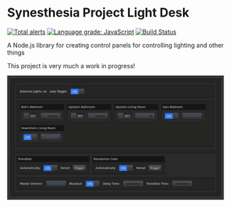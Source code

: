 # Synesthesia Project Light Desk

[![Total alerts](https://img.shields.io/lgtm/alerts/g/synesthesia-project/light-desk.svg?logo=lgtm&logoWidth=18)](https://lgtm.com/projects/g/synesthesia-project/light-desk/alerts/) [![Language grade: JavaScript](https://img.shields.io/lgtm/grade/javascript/g/synesthesia-project/light-desk.svg?logo=lgtm&logoWidth=18)](https://lgtm.com/projects/g/synesthesia-project/light-desk/context:javascript) [![Build Status](https://dev.azure.com/synesthesia--project/synesthesia/_apis/build/status/light-desk%20builds?branchName=master)](https://dev.azure.com/synesthesia--project/synesthesia/_build/latest?definitionId=1?branchName=master)

A Node.js library for creating control panels for controlling lighting and other things

This project is very much a work in progress!

![Screenshot](docs/screenshot.png)
